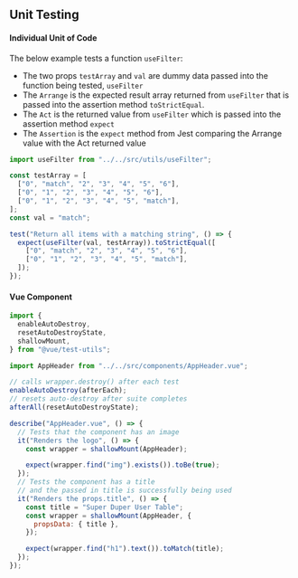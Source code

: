 ## Unit Testing

#### Individual Unit of Code

The below example tests a function `useFilter`:

- The two props `testArray` and `val` are dummy data passed into the function being tested, `useFilter`
- The `Arrange` is the expected result array returned from `useFilter` that is passed into the assertion method `toStrictEqual`.
- The `Act` is the returned value from `useFilter` which is passed into the assertion method `expect`
- The `Assertion` is the `expect` method from Jest comparing the Arrange value with the Act returned value

```js
import useFilter from "../../src/utils/useFilter";

const testArray = [
  ["0", "match", "2", "3", "4", "5", "6"],
  ["0", "1", "2", "3", "4", "5", "6"],
  ["0", "1", "2", "3", "4", "5", "match"],
];
const val = "match";

test("Return all items with a matching string", () => {
  expect(useFilter(val, testArray)).toStrictEqual([
    ["0", "match", "2", "3", "4", "5", "6"],
    ["0", "1", "2", "3", "4", "5", "match"],
  ]);
});
```

#### Vue Component

```js
import {
  enableAutoDestroy,
  resetAutoDestroyState,
  shallowMount,
} from "@vue/test-utils";

import AppHeader from "../../src/components/AppHeader.vue";

// calls wrapper.destroy() after each test
enableAutoDestroy(afterEach);
// resets auto-destroy after suite completes
afterAll(resetAutoDestroyState);

describe("AppHeader.vue", () => {
  // Tests that the component has an image
  it("Renders the logo", () => {
    const wrapper = shallowMount(AppHeader);

    expect(wrapper.find("img").exists()).toBe(true);
  });
  // Tests the component has a title
  // and the passed in title is successfully being used
  it("Renders the props.title", () => {
    const title = "Super Duper User Table";
    const wrapper = shallowMount(AppHeader, {
      propsData: { title },
    });

    expect(wrapper.find("h1").text()).toMatch(title);
  });
});
```
